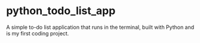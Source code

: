 # python_todo_list_app
A simple to-do list application that runs in the terminal, built with Python and is my first coding project.
